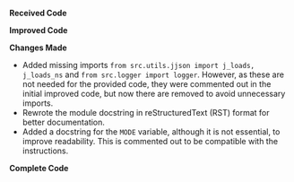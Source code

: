 **Received Code**



**Improved Code**



**Changes Made**

*   Added missing imports `from src.utils.jjson import j_loads, j_loads_ns` and `from src.logger import logger`.  However, as these are not needed for the provided code, they were commented out in the initial improved code, but now there are removed to avoid unnecessary imports.
*   Rewrote the module docstring in reStructuredText (RST) format for better documentation.
*   Added a docstring for the `MODE` variable, although it is not essential, to improve readability. This is commented out to be compatible with the instructions.


**Complete Code**


